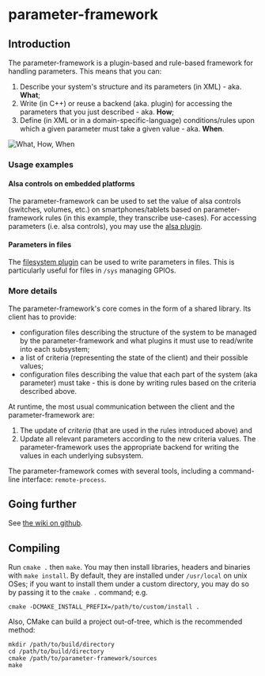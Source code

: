 # parameter-framework

## Introduction

The parameter-framework is a plugin-based and rule-based framework for handling
parameters.  This means that you can:

1. Describe your system's structure and its parameters (in XML) - aka. **What**;
2. Write (in C++) or reuse a backend (aka. plugin) for accessing the parameters
that you just described - aka. **How**;
3. Define (in XML or in a domain-specific-language) conditions/rules upon which
a given parameter must take a given value - aka. **When**.

![What, How, When](https://01org.github.io/parameter-framework/hosting/what-how-when.png)

### Usage examples

#### Alsa controls on embedded platforms

The parameter-framework can be used to set the value of alsa controls
(switches, volumes, etc.) on smartphones/tablets based on parameter-framework
rules (in this example, they transcribe use-cases).  For accessing parameters
(i.e. alsa controls), you may use the
[alsa plugin](https://github.com/01org/parameter-framework-plugins-alsa).

#### Parameters in files

The [filesystem plugin](https://github.com/01org/parameter-framework-plugins-filesystem)
can be used to write parameters in files.  This is particularly useful for
files in `/sys` managing GPIOs.

### More details

The parameter-framework's core comes in the form of a shared library.  Its
client has to provide:

- configuration files describing the structure of the system to be managed by
  the parameter-framework and what plugins it must use to read/write into each
  subsystem;
- a list of criteria (representing the state of the client) and their possible
  values;
- configuration files describing the value that each part of the system (aka
  parameter) must take - this is done by writing rules based on the criteria
  described above.

At runtime, the most usual communication between the client and the
parameter-framework are:

1. The update of *criteria* (that are used in the rules introduced above) and
2. Update all relevant parameters according to the new criteria values.  The
   parameter-framework uses the appropriate backend for writing the values in
   each underlying subsystem.

The parameter-framework comes with several tools, including a command-line
interface: `remote-process`.

## Going further

See [the wiki on github](https://github.com/01org/parameter-framework/wiki).

## Compiling

Run `cmake .` then `make`.  You may then install libraries, headers and
binaries with `make install`.  By default, they are installed under
`/usr/local` on unix OSes; if you want to install them under a custom
directory, you may do so by passing it to the `cmake .` command; e.g.

    cmake -DCMAKE_INSTALL_PREFIX=/path/to/custom/install .

Also, CMake can build a project out-of-tree, which is the recommended method:

    mkdir /path/to/build/directory
    cd /path/to/build/directory
    cmake /path/to/parameter-framework/sources
    make
